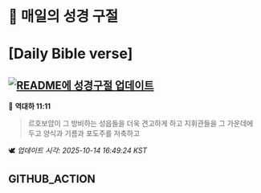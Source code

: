 # 🙏 매일의 성경 구절
# [Daily Bible verse]
## [![README에 성경구절 업데이트](https://github.com/DONGSUKA/first_test/actions/workflows/update-readme-bible.yml/badge.svg)](https://github.com/DONGSUKA/first_test/actions/workflows/update-readme-bible.yml)
<!-- START_BIBLE_VERSE -->
📖 **역대하 11:11**
> 르호보암이 그 방비하는 성읍들을 더욱 견고하게 하고 지휘관들을 그 가운데에 두고 양식과 기름과 포도주를 저축하고

🕊️ _업데이트 시각: 2025-10-14 16:49:24 KST_
  <!-- END_BIBLE_VERSE -->
## GITHUB_ACTION
